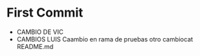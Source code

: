 # First Commit

- CAMBIO DE VIC
- CAMBIOS LUIS
Caambio en rama de pruebas
otro cambiocat README.md 
